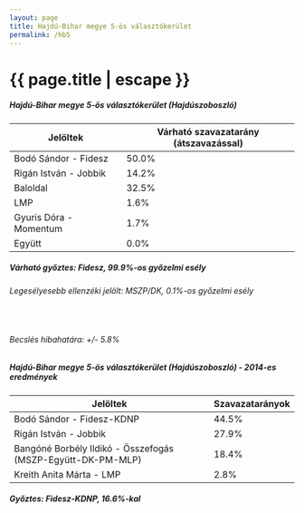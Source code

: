 ```yaml
---
layout: page
title: Hajdú-Bihar megye 5-ös választókerület
permalink: /hb5
---
```


<h1 class="page-title">{{ page.title | escape }}</h1>

<div class="section">
    <div class="row">
          <div class="col s12">
		  <h5>Hajdú-Bihar megye 5-ös választókerület (Hajdúszoboszló)</h5>
            <table class="responsive-table">
              <thead>
                <tr>
                    <th>Jelöltek</th>
                    <th>Várható szavazatarány (átszavazással)</th>
                </tr>
              </thead>
              <tbody>
             <tr>
                  <td>Bodó Sándor - Fidesz</td>
				  <td id="id_fidesz">50.0%</td>
			</tr>
			<tr><td>Rigán István - Jobbik</td><td id="id_jobbik">14.2%</td></tr>
<tr>
                  <td>Baloldal</td>
				  <td id="id_baloldal">32.5%</td>
			</tr>
			<tr>
                  <td>LMP</td>
				  <td id="lmp">1.6%</td>
			</tr>
			<tr>
				  <td>Gyuris Dóra - Momentum</td>
				  <td id="momentum">1.7%</td>
			</tr>
<tr>
<td>Együtt</td>
<td id="egyutt">0.0%</td>
</tr>                
              </tbody>
            </table>
			<h5>Várható győztes: <span id="gyoztes">Fidesz, </span><span id="esely">99.9%</span><span>-os győzelmi esély</span></h5>
			<h6>Legesélyesebb ellenzéki jelölt: <span id="masodik">MSZP/DK, </span><span id="esely2">0.1%</span><span>-os győzelmi esély</span></h6>
			<br/>
			<h6>Becslés hibahatára: +/- 5.8%</h6>
          </div>
    </div>
</div>

<div class="section">
    <div class="row">
          <div class="col s12">
		  <h5>Hajdú-Bihar megye 5-ös választókerület (Hajdúszoboszló) - 2014-es eredmények</h5>
            <table class="responsive-table">
              <thead>
                <tr>
                    <th>Jelöltek</th>
                    <th>Szavazatarányok</th>
                </tr>
              </thead>
              <tbody>
             <tr>
                  <td>Bodó Sándor - Fidesz-KDNP</td>
				  <td>44.5%</td>
			</tr>
			<tr>
			      <td>Rigán István - Jobbik</td>
				  <td>27.9%</td>
			</tr>
			<tr>
			      <td>Bangóné Borbély Ildikó - Összefogás (MSZP-Együtt-DK-PM-MLP)</td>
				  <td>18.4%</td>    
			</tr>
			<tr>
				  <td>Kreith Anita Márta - LMP</td>
				  <td>2.8%</td>
			</tr>                
              </tbody>
            </table>
			<h5>Győztes: Fidesz-KDNP, 16.6%-kal</h5>
          </div>
    </div>
</div>
